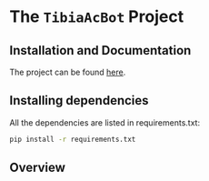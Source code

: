 # The `TibiaAcBot` Project

## Installation and Documentation
The project can be found [here](https://github.com/Adriein/TibiaAcBot).

## Installing dependencies

All the dependencies are listed in requirements.txt:
```bash
pip install -r requirements.txt
```

## Overview
